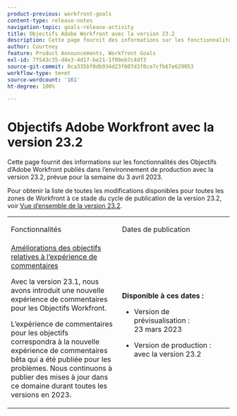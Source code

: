 ```yaml
---
product-previous: workfront-goals
content-type: release-notes
navigation-topic: goals-release-activity
title: Objectifs Adobe Workfront avec la version 23.2
description: Cette page fournit des informations sur les fonctionnalités des Objectifs Adobe Workfront dans la nouvelle expérience Adobe Workfront publiée dans l’environnement de production avec la version 23.2.
author: Courtney
feature: Product Announcements, Workfront Goals
exl-id: 7f543c35-d4e3-4d17-be21-1f09eb7c4df3
source-git-commit: 0ca335bf0db934d23f607d3f8ce7cfb67e629053
workflow-type: tm+mt
source-wordcount: '161'
ht-degree: 100%

---
```


# Objectifs Adobe Workfront avec la version 23.2

Cette page fournit des informations sur les fonctionnalités des Objectifs d’Adobe Workfront publiés dans l’environnement de production avec la version 23.2, prévue pour la semaine du 3 avril 2023.

Pour obtenir la liste de toutes les modifications disponibles pour toutes les zones de Workfront à ce stade du cycle de publication de la version 23.2, voir [Vue d’ensemble de la version 23.2](/help/quicksilver/product-announcements/product-releases/23.2-release-activity/23-2-release-overview.md).

<table>
            <col style="width: 50%;" />
            <col style="width: 50%;" />
            <tbody>
                <tr>
                    <td>
                        <p><span class="bold">Fonctionnalités</span>
                        </p>
                    </td>
                    <td>
                        <p><span class="bold">Dates de publication</span>
                        </p>
                    </td>
                </tr>
                <tr>
                    <td>
                        <a href="/help/quicksilver/product-announcements/product-releases/goals-release-activity/goals-23-2-release/goals-march.md">Améliorations des objectifs relatives à l’expérience de commentaires</a></p>
                        <p>Avec la version 23.1, nous avons introduit une nouvelle expérience de commentaires pour les Objectifs Workfront.</p>
                        <p>L’expérience de commentaires pour les objectifs correspondra à la nouvelle expérience de commentaires bêta qui a été publiée pour les problèmes. Nous continuons à publier des mises à jour dans ce domaine durant toutes les versions en 2023. </p>
                    </td>
                    <td><p><b>Disponible à ces dates :</b></p>
                     <p>
                        </p>
                        <ul>
                            <li>
                                <p>Version de prévisualisation : 23 mars 2023<br /></p>
                            </li>
                            <li>
                                <p>Version de production : avec la version 23.2</p>
                            </li>
                        </ul>
                    </td>
                </tr>
            </tbody>
        </table>
